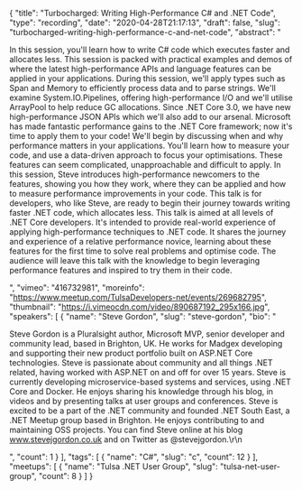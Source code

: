 {
  "title": "Turbocharged: Writing High-Performance C# and .NET Code",
  "type": "recording",
  "date": "2020-04-28T21:17:13",
  "draft": false,
  "slug": "turbocharged-writing-high-performance-c-and-net-code",
  "abstract": "<p>In this session, you'll learn how to write C# code which executes faster and allocates less. This session is packed with practical examples and demos of where the latest high-performance APIs and language features can be applied in your applications. During this session, we'll apply types such as Span and Memory to efficiently process data and to parse strings. We'll examine System.IO.Pipelines, offering high-performance I/O and we'll utilise ArrayPool to help reduce GC allocations. Since .NET Core 3.0, we have new high-performance JSON APIs which we'll also add to our arsenal. Microsoft has made fantastic performance gains to the .NET Core framework; now it's time to apply them to your code! We'll begin by discussing when and why performance matters in your applications. You'll learn how to measure your code, and use a data-driven approach to focus your optimisations. These features can seem complicated, unapproachable and difficult to apply. In this session, Steve introduces high-performance newcomers to the features, showing you how they work, where they can be applied and how to measure performance improvements in your code. This talk is for developers, who like Steve, are ready to begin their journey towards writing faster .NET code, which allocates less. This talk is aimed at all levels of .NET Core developers. It's intended to provide real-world experience of applying high-performance techniques to .NET code. It shares the journey and experience of a relative performance novice, learning about these features for the first time to solve real problems and optimise code. The audience will leave this talk with the knowledge to begin leveraging performance features and inspired to try them in their code.</p>",
  "vimeo": "416732981",
  "moreinfo": "https://www.meetup.com/TulsaDevelopers-net/events/269682795",
  "thumbnail": "https://i.vimeocdn.com/video/890687192_295x166.jpg",
  "speakers": [
    {
      "name": "Steve Gordon",
      "slug": "steve-gordon",
      "bio": "<p>Steve Gordon is a Pluralsight author, Microsoft MVP, senior developer and community lead, based in Brighton, UK. He works for Madgex developing and supporting their new product portfolio built on ASP.NET Core technologies. Steve is passionate about community and all things .NET related, having worked with ASP.NET on and off for over 15 years. Steve is currently developing microservice-based systems and services, using .NET Core and Docker. He enjoys sharing his knowledge through his blog, in videos and by presenting talks at user groups and conferences. Steve is excited to be a part of the .NET community and founded .NET South East, a .NET Meetup group based in Brighton. He enjoys contributing to and maintaining OSS projects. You can find Steve online at his blog www.stevejgordon.co.uk and on Twitter as @stevejgordon.\r\n</p>",
      "count": 1
    }
  ],
  "tags": [
    {
      "name": "C#",
      "slug": "c",
      "count": 12
    }
  ],
  "meetups": [
    {
      "name": "Tulsa .NET User Group",
      "slug": "tulsa-net-user-group",
      "count": 8
    }
  ]
}